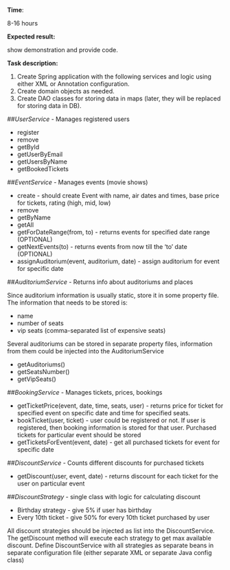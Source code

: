 **Time**:

8-16 hours

**Expected result:**

show demonstration and provide code.

**Task description:**

1. Create Spring application with the following services and logic using either XML or Annotation configuration.
2. Create domain objects as needed.
3. Create DAO classes for storing data in maps (later, they will be replaced for storing data in DB).

##_UserService_ - Manages registered users

 - register
 - remove
 - getById
 - getUserByEmail
 - getUsersByName
 - getBookedTickets

##_EventService_ - Manages events (movie shows)

 - create - should create Event with name, air dates and times, base price for tickets, rating (high, mid, low)
 - remove
 - getByName 
 - getAll
 - getForDateRange(from, to) - returns events for specified date range (OPTIONAL)
 - getNextEvents(to) - returns events from now till the ‘to’ date (OPTIONAL)
 - assignAuditorium(event, auditorium, date) - assign auditorium for event for specific date

##_AuditoriumService_ - Returns info about auditoriums and places

Since auditorium information is usually static, store it in some property file. The information that needs to be stored is:

 - name
 - number of seats
 - vip seats (comma-separated list of expensive seats)
 
Several auditoriums can be stored in separate property files, 
information from them could be injected into the AuditoriumService

 - getAuditoriums()
 - getSeatsNumber()
 - getVipSeats()

##_BookingService_ - Manages tickets, prices, bookings

 - getTicketPrice(event, date, time, seats, user) - returns price for ticket for specified event on specific date and time for specified seats.
 - bookTicket(user, ticket) - user could  be registered or not. If user is registered, then booking information is stored for that user. Purchased tickets for particular event should be stored
 - getTicketsForEvent(event, date) - get all purchased tickets for event for specific date

##_DiscountService_ - Counts different discounts for purchased tickets

 - getDiscount(user, event, date) - returns discount for each ticket for the user on particular event
 
##_DiscountStrategy_ - single class with logic for calculating discount

 - Birthday strategy - give 5% if user has birthday
 - Every 10th ticket - give 50% for every 10th ticket purchased by user

All discount strategies should be injected as list into the DiscountService. The getDiscount method will execute each strategy to get max available discount.
Define DiscountService with all strategies as separate beans in separate configuration file (either separate XML or separate Java config class)
